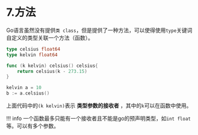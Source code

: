 # 7.方法

Go语言虽然没有提供`类 class`，但是提供了一种方法，可以使得使用`type`关键词自定义的类型关联一个方法（函数）。  

```go
type celsius float64
type kelvin float64

func (k kelvin) celsius() celsius{
    return celsius(k - 273.15)
}

kelvin a = 10
b := a.celsius()
```

上面代码中的`(k kelvin)`表示 **类型参数的接收者** ，其中的`k`可以在函数中使用。  

!!! info
    一个函数最多只能有一个接收者且不能是go的预声明类型，如`int float`等。可以有多个参数。  